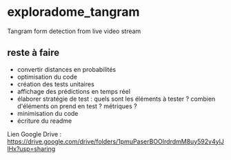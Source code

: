 # exploradome_tangram
Tangram form detection from live video stream

## reste à faire

- convertir distances en probabilités
- optimisation du code
- création des tests unitaires
- affichage des prédictions en temps réel
- élaborer stratégie de test : quels sont les éléments à tester ? combien d'éléments on prend en test ? métriques ?
- minimisation du code
- écriture du readme



Lien Google Drive : https://drive.google.com/drive/folders/1pmuPaserBOOIrdrdmM8uy592v4ylJlHx?usp=sharing
